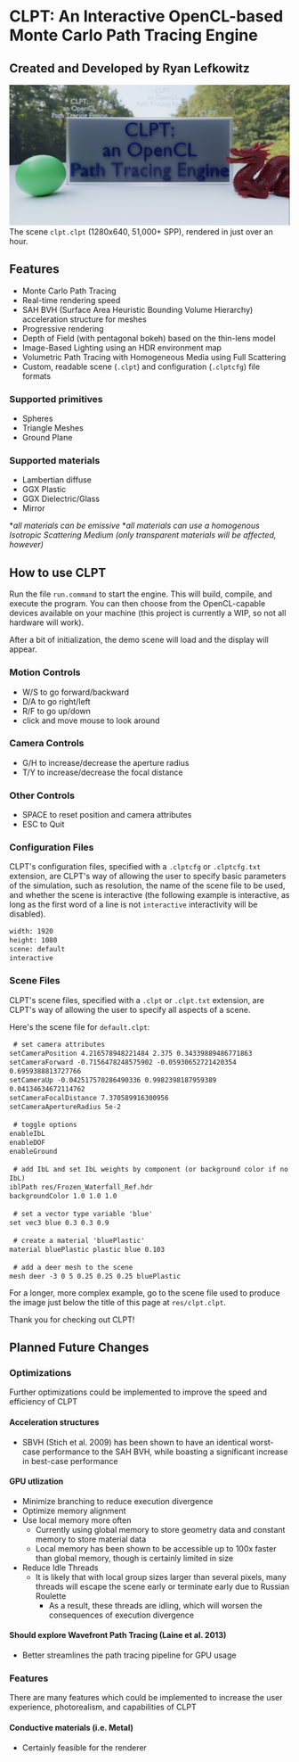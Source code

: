 # CLPT: An Interactive OpenCL-based Monte Carlo Path Tracing Engine
## Created and Developed by Ryan Lefkowitz

![Alt text](https://raw.githubusercontent.com/rlefkowitz/CLPT/master/CoverImage.png)
The scene `clpt.clpt` (1280x640, 51,000+ SPP), rendered in just over an hour.

## Features
- Monte Carlo Path Tracing
- Real-time rendering speed
- SAH BVH (Surface Area Heuristic Bounding Volume Hierarchy) acceleration structure for meshes
- Progressive rendering
- Depth of Field (with pentagonal bokeh) based on the thin-lens model
- Image-Based Lighting using an HDR environment map
- Volumetric Path Tracing with Homogeneous Media using Full Scattering
- Custom, readable scene (`.clpt`) and configuration (`.clptcfg`) file formats

### Supported primitives
- Spheres
- Triangle Meshes
- Ground Plane

### Supported materials
- Lambertian diffuse
- GGX Plastic
- GGX Dielectric/Glass
- Mirror

\**all materials can be emissive*
\**all materials can use a homogenous Isotropic Scattering Medium (only transparent materials will be affected, however)*


## How to use CLPT
Run the file `run.command` to start the engine. This will build, compile, and execute the program. You can then choose from the OpenCL-capable devices available on your machine (this project is currently a WIP, so not all hardware will work). 

After a bit of initialization, the demo scene will load and the display will appear.

### Motion Controls
- W/S to go forward/backward
- D/A to go right/left
- R/F to go up/down
- click and move mouse to look around

### Camera Controls
- G/H to increase/decrease the aperture radius
- T/Y to increase/decrease the focal distance

### Other Controls
- SPACE to reset position and camera attributes
- ESC to Quit

### Configuration Files
CLPT's configuration files, specified with a `.clptcfg` or `.clptcfg.txt` extension, are CLPT's way of allowing the user to specify basic parameters of the simulation, such as resolution, the name of the scene file to be used, and whether the scene is interactive (the following example is interactive, as long as the first word of a line is not `interactive` interactivity will be disabled).
```
width: 1920
height: 1080
scene: default
interactive
```

### Scene Files
CLPT's scene files, specified with a `.clpt` or `.clpt.txt` extension, are CLPT's way of allowing the user to specify all aspects of a scene.

Here's the scene file for `default.clpt`:
```
 # set camera attributes
setCameraPosition 4.216578948221484 2.375 0.34339889486771863
setCameraForward -0.7156478248575902 -0.05930652721420354 0.6959388813727766
setCameraUp -0.042517570286490336 0.9982398187959389 0.04134634672114762
setCameraFocalDistance 7.370589916300956
setCameraApertureRadius 5e-2

 # toggle options
enableIbL
enableDOF
enableGround

 # add IbL and set IbL weights by component (or background color if no IbL)
iblPath res/Frozen_Waterfall_Ref.hdr
backgroundColor 1.0 1.0 1.0

 # set a vector type variable 'blue'
set vec3 blue 0.3 0.3 0.9

 # create a material 'bluePlastic'
material bluePlastic plastic blue 0.103

 # add a deer mesh to the scene
mesh deer -3 0 5 0.25 0.25 0.25 bluePlastic
```
For a longer, more complex example, go to the scene file used to produce the image just below the title of this page at `res/clpt.clpt`.



Thank you for checking out CLPT!


## Planned Future Changes

### Optimizations
Further optimizations could be implemented to improve the speed and efficiency of CLPT

#### Acceleration structures
- SBVH (Stich et al. 2009) has been shown to have an identical worst-case performance to the SAH BVH, while boasting a significant increase in best-case performance

#### GPU utlization
- Minimize branching to reduce execution divergence
- Optimize memory alignment
- Use local memory more often
  - Currently using global memory to store geometry data and constant memory to store material data
  - Local memory has been shown to be accessible up to 100x faster than global memory, though is certainly limited in size
- Reduce Idle Threads
  - It is likely that with local group sizes larger than several pixels, many threads will escape the scene early or terminate early due to Russian Roulette
    - As a result, these threads are idling, which will worsen the consequences of execution divergence
    
#### Should explore Wavefront Path Tracing (Laine et al. 2013)
- Better streamlines the path tracing pipeline for GPU usage


### Features
There are many features which could be implemented to increase the user experience, photorealism, and capabilities of CLPT

#### Conductive materials (i.e. Metal)
- Certainly feasible for the renderer
